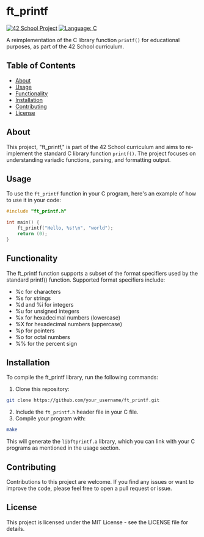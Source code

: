 # ft_printf

[![42 School Project](https://img.shields.io/badge/42%20Project-printf-blue)](https://github.com/your_username/ft_printf)
[![Language: C](https://img.shields.io/badge/language-C-green.svg)](<https://en.wikipedia.org/wiki/C_(programming_language)>)

A reimplementation of the C library function `printf()` for educational purposes, as part of the 42 School curriculum.

## Table of Contents

- [About](#about)
- [Usage](#usage)
- [Functionality](#functionality)
- [Installation](#installation)
- [Contributing](#contributing)
- [License](#license)

## About

This project, "ft_printf," is part of the 42 School curriculum and aims to re-implement the standard C library function `printf()`. The project focuses on understanding variadic functions, parsing, and formatting output.

## Usage

To use the `ft_printf` function in your C program, here's an example of how to use it in your code:

```c
#include "ft_printf.h"

int main() {
    ft_printf("Hello, %s!\n", "world");
    return (0);
}
```

## Functionality

The ft_printf function supports a subset of the format specifiers used by the standard printf() function. Supported format specifiers include:

- %c for characters
- %s for strings
- %d and %i for integers
- %u for unsigned integers
- %x for hexadecimal numbers (lowercase)
- %X for hexadecimal numbers (uppercase)
- %p for pointers
- %o for octal numbers
- %% for the percent sign

## Installation

To compile the ft_printf library, run the following commands:

1. Clone this repository:
```bash
git clone https://github.com/your_username/ft_printf.git
```
2. Include the `ft_printf.h` header file in your C file.
3. Compile your program with:

```bash
make
```
This will generate the `libftprintf.a` library, which you can link with your C programs as mentioned in the usage section.

## Contributing
Contributions to this project are welcome. If you find any issues or want to improve the code, please feel free to open a pull request or issue.

## License
This project is licensed under the MIT License - see the LICENSE file for details.
